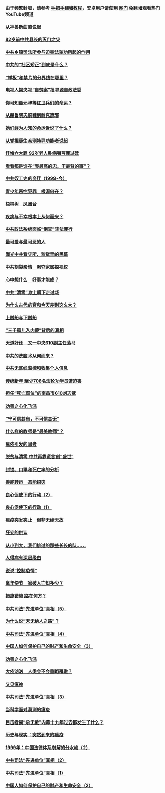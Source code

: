 #### 由于频繁封锁，请参考 [手把手翻墙教程](https://github.com/gfw-breaker/guides/wiki/)，安卓用户请使用 [网门](https://github.com/gfw-breaker/nogfw/blob/master/dl.md?t=04131301) 免翻墙观看热门YouTube频道 

#### [从神兽断曲直说起](../pages/19/423201.md?t=04131301) 

#### [82岁前中共县长的灭门之灾](../pages/19/423055.md?t=04131301) 

#### [中共乡镇司法所参与迫害法轮功所起的作用](../pages/19/423064.md?t=04131301) 

#### [中共的“社区矫正”到底是什么？](../pages/19/422870.md?t=04131301) 

#### [“样板”和禁片的分界线在哪里？](../pages/19/422704.md?t=04131301) 

#### [电视人揭央视“自焚案”报导源自政法委](../pages/19/422770.md?t=04131301) 

#### [你可知聂元梓等红卫兵们的命运？](../pages/19/422848.md?t=04131301) 

#### [从赫鲁晓夫脱鞋到耐克遭邪](../pages/19/422826.md?t=04131301) 

#### [她们鲜为人知的命运诉说了什么？](../pages/19/422754.md?t=04131301) 

#### [从党棍康生亲测特异功能者说起](../pages/19/422657.md?t=04131301) 

#### [忏悔六大罪 92岁老人卧病嘱写罪过碑](../pages/19/422750.md?t=04131301) 

#### [看看都是谁在“表最高的忠、干最背的事”？](../pages/19/422703.md?t=04131301) 

#### [中共奴工史的变迁（1999-今）](../pages/19/422656.md?t=04131301) 

#### [青少年恶性犯罪　根源何在？](../pages/19/422449.md?t=04131301) 

#### [梧桐树　凤凰台](../pages/19/422442.md?t=04131301) 

#### [疾病与不幸根本上从何而来？](../pages/19/422438.md?t=04131301) 

#### [中共政法系统面临“倒查”违法罪行](../pages/19/422497.md?t=04131301) 

#### [最可爱与最可恶的人](../pages/19/422448.md?t=04131301) 

#### [曝光中共看守所、监狱里的黑幕](../pages/19/422390.md?t=04131301) 

#### [中共割裂亲情　剥夺家属探视权](../pages/19/422364.md?t=04131301) 

#### [心中想什么　好事才能成？](../pages/19/422318.md?t=04131301) 

#### [中共“清零”欺上瞒下走过场](../pages/19/422306.md?t=04131301) 

#### [为什么古代的官和今天差别这么大？](../pages/19/422228.md?t=04131301) 

#### [上贼船与下贼船](../pages/19/422276.md?t=04131301) 

#### [“三千孤儿入内蒙”背后的真相](../pages/19/422229.md?t=04131301) 

#### [天道好还　又一中央610副主任落马](../pages/19/422155.md?t=04131301) 

#### [中共的洗脑术从何而来？](../pages/19/422154.md?t=04131301) 

#### [中共无底线监控和收集个人信息](../pages/19/422039.md?t=04131301) 

#### [传统新年 至少708名法轮功学员遭迫害](../pages/19/421946.md?t=04131301) 

#### [担任“死亡职位”的南昌市610刘志斌](../pages/19/421957.md?t=04131301) 

#### [劝善之心化飞鸿](../pages/19/421164.md?t=04131301) 

#### [“宁可信其有，不可信其无”](../pages/19/421691.md?t=04131301) 

#### [什么样的教师是“最美教师”？](../pages/19/421755.md?t=04131301) 

#### [瘟疫引发的思考](../pages/19/421594.md?t=04131301) 

#### [脱贫与清零 中共再靠谎言创“盛世”](../pages/19/421590.md?t=04131301) 

#### [封锁、口罩和死亡率的分析](../pages/19/421495.md?t=04131301) 

#### [善能转运　恶能招灾](../pages/19/421334.md?t=04131301) 

#### [良心促使下的行动（2）](../pages/19/421361.md?t=04131301) 

#### [良心促使下的行动（1）](../pages/19/421302.md?t=04131301) 

#### [瘟疫突发突止　但非无缘无故](../pages/19/421281.md?t=04131301) 

#### [狂妄的供认](../pages/19/421199.md?t=04131301) 

#### [从小到大，我们排过的那些长长的队……](../pages/19/421243.md?t=04131301) 

#### [人得病有深层缘由](../pages/19/420864.md?t=04131301) 

#### [说说“控制疫情”](../pages/19/420831.md?t=04131301) 

#### [离年傍节　家破人亡知多少？](../pages/19/420563.md?t=04131301) 

#### [措施错施  路在何方？](../pages/19/420076.md?t=04131301) 

#### [中共司法“先进单位”真相（5）](../pages/19/419453.md?t=04131301) 

#### [为什么说“天无绝人之路”？](../pages/19/419618.md?t=04131301) 

#### [中共司法“先进单位”真相（4）](../pages/19/419452.md?t=04131301) 

#### [中国人如何保护自己的财产和生命安全（3）](../pages/19/419405.md?t=04131301) 

#### [劝善之心化飞鸿](../pages/19/418758.md?t=04131301) 

#### [大疫汹汹　人类会不会重蹈覆辙？](../pages/19/419691.md?t=04131301) 

#### [又见瘟神](../pages/19/419225.md?t=04131301) 

#### [中共司法“先进单位”真相（3）](../pages/19/419451.md?t=04131301) 

#### [当科学面对莫测的瘟疫](../pages/19/419625.md?t=04131301) 

#### [目击者揭“杀无赦”内幕十九年过去都发生了什么？](../pages/19/419617.md?t=04131301) 

#### [历史与现实：突然到来的瘟疫](../pages/19/419619.md?t=04131301) 

#### [1999年：中国法律体系崩解的分水岭（2）](../pages/19/419455.md?t=04131301) 

#### [中共司法“先进单位”真相（2）](../pages/19/419450.md?t=04131301) 

#### [中共司法“先进单位”真相（1）](../pages/19/419449.md?t=04131301) 

#### [中国人如何保护自己的财产和生命安全（2）](../pages/19/419404.md?t=04131301) 

